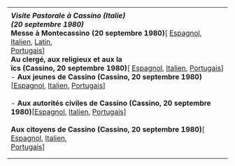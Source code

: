 |     |
| --- |
|  |
| ***Visite Pastorale à Cassino (Italie)***<br>***(20 septembre 1980)***<br>**Messe à Montecassino (20 septembre 1980)**[ [Espagnol](/content/john-paul-ii/es/homilies/1980/documents/hf_jp-ii_hom_19800920_montecassino.html), [Italien](/content/john-paul-ii/it/homilies/1980/documents/hf_jp-ii_hom_19800920_montecassino.html), [Latin](/content/john-paul-ii/la/homilies/1980/documents/hf_jp-ii_hom_19800920_montecassino.html), <br>[Portugais](/content/john-paul-ii/pt/homilies/1980/documents/hf_jp-ii_hom_19800920_montecassino.html)] <br>**Au clergé, aux religieux et aux la**<br> **ïcs (Cassino, 20 septembre 1980)**[ [Espagnol](/content/john-paul-ii/es/speeches/1980/september/documents/hf_jp-ii_spe_19800920_clero-laici-cassino.html), [Italien](/content/john-paul-ii/it/speeches/1980/september/documents/hf_jp-ii_spe_19800920_clero-laici-cassino.html), [Portugais](/content/john-paul-ii/pt/speeches/1980/september/documents/hf_jp-ii_spe_19800920_clero-laici-cassino.html)]<br>- **Aux jeunes de Cassino (Cassino, 20 septembre 1980)**[[Espagnol](/content/john-paul-ii/es/speeches/1980/september/documents/hf_jp-ii_spe_19800920_giovani-cassino.html), [Italien](/content/john-paul-ii/it/speeches/1980/september/documents/hf_jp-ii_spe_19800920_giovani-cassino.html), [Portugais](/content/john-paul-ii/pt/speeches/1980/september/documents/hf_jp-ii_spe_19800920_giovani-cassino.html)]<br>  <br>- **Aux autorités civiles de Cassino (Cassino, 20 septembre 1980)**[[Espagnol](/content/john-paul-ii/es/speeches/1980/september/documents/hf_jp-ii_spe_19800920_autorita-cassino.html), [Italien](/content/john-paul-ii/it/speeches/1980/september/documents/hf_jp-ii_spe_19800920_autorita-cassino.html), [Portugais](/content/john-paul-ii/pt/speeches/1980/september/documents/hf_jp-ii_spe_19800920_autorita-cassino.html)]<br>  <br>**Aux citoyens de Cassino (Cassino, 20 septembre 1980)**[ [Espagnol](/content/john-paul-ii/es/speeches/1980/september/documents/hf_jp-ii_spe_19800920_cittadini-cassino.html), [Italien](/content/john-paul-ii/it/speeches/1980/september/documents/hf_jp-ii_spe_19800920_cittadini-cassino.html), <br>[Portugais](/content/john-paul-ii/pt/speeches/1980/september/documents/hf_jp-ii_spe_19800920_cittadini-cassino.html)] |
|  |
|  |